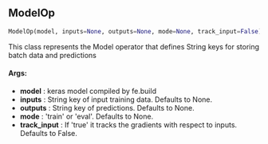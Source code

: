 ## ModelOp
```python
ModelOp(model, inputs=None, outputs=None, mode=None, track_input=False)
```
This class represents the Model operator that defines String keys for storing batch data and predictions

#### Args:

* **model** :  keras model compiled by fe.build
* **inputs** :  String key of input training data. Defaults to None.
* **outputs** :  String key of predictions. Defaults to None.
* **mode** :  'train' or 'eval'. Defaults to None.
* **track_input** :  If 'true' it tracks the gradients with respect to inputs. Defaults to False.